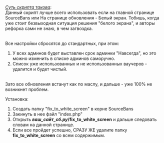 *<u>Суть скрипта такова</u>*:<br />
Данный скрипт лучше всего использовать если на главной странице SourceBans или На странице обновления - Белый экран. Тобишь, когда уже стоит безвыходная ситуация решения "белого экрана", и авторы рефорка сами не знаю, в чем загвоздка.<br /><br />

Все настройки сбросятся до стандартных, при этом:<br />
   1) У всех админов будет выставлен срок админки "Навсегда", но это можно изменить в списке админов саморучно.<br />
   2) Список уже использованных и не использованных ваучеров - удалится и будет чистый.<br />
<br />
Зато все обновления встанут как по маслу, и дальше - уже 100% не возникнет проблем.<br />

Установка:<br />
1) Создать папку "fix_to_white_screen" в корне SourceBans<br />
2) Закинуть в нее файл "index.php"<br />
3) Открыть <b>*ваш_сайт_сб.ру*/fix_to_white_screen</b> и дальше следовать словам на данной странице.<br />
4) Если все пройдет успешно, СРАЗУ ЖЕ удалите папку <b>fix_to_white_screen</b> со всем содержимым.
